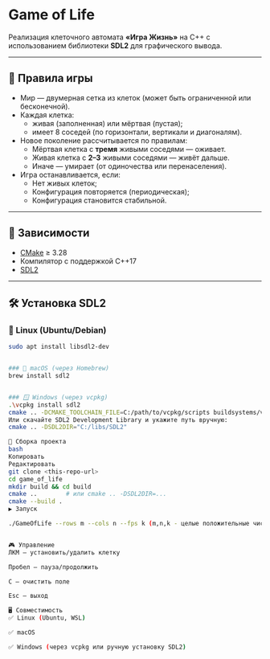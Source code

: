 # Game of Life

Реализация клеточного автомата **«Игра Жизнь»** на C++ с использованием библиотеки **SDL2** для графического вывода.

---

## 📜 Правила игры

- Мир — двумерная сетка из клеток (может быть ограниченной или бесконечной).
- Каждая клетка:
  - живая (заполненная) или мёртвая (пустая);
  - имеет 8 соседей (по горизонтали, вертикали и диагоналям).
- Новое поколение рассчитывается по правилам:
  - Мёртвая клетка с **тремя** живыми соседями — оживает.
  - Живая клетка с **2–3** живыми соседями — живёт дальше.
  - Иначе — умирает (от одиночества или перенаселения).
- Игра останавливается, если:
  - Нет живых клеток;
  - Конфигурация повторяется (периодическая);
  - Конфигурация становится стабильной.

---

## 🔧 Зависимости

- [CMake](https://cmake.org/) ≥ 3.28
- Компилятор с поддержкой C++17
- [SDL2](https://libsdl.org/)

---

## 🛠 Установка SDL2

### 🐧 Linux (Ubuntu/Debian)

```bash
sudo apt install libsdl2-dev


### 🍎 macOS (через Homebrew)
brew install sdl2


### 🪟 Windows (через vcpkg)
.\vcpkg install sdl2
cmake .. -DCMAKE_TOOLCHAIN_FILE=C:/path/to/vcpkg/scripts buildsystems/vcpkg.cmake
Или скачайте SDL2 Development Library и укажите путь вручную:
cmake .. -DSDL2DIR="C:/libs/SDL2"

🧱 Сборка проекта
bash
Копировать
Редактировать
git clone <this-repo-url>
cd game_of_life
mkdir build && cd build
cmake ..        # или cmake .. -DSDL2DIR=...
cmake --build .
▶️ Запуск

./GameOfLife --rows m --cols n --fps k (m,n,k - целые положительные числа)


🎮 Управление
ЛКМ — установить/удалить клетку

Пробел — пауза/продолжить

C — очистить поле

Esc — выход

🖥️ Совместимость
✅ Linux (Ubuntu, WSL)

✅ macOS

✅ Windows (через vcpkg или ручную установку SDL2)


